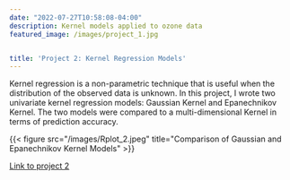 ```yaml
---
date: "2022-07-27T10:58:08-04:00"
description: Kernel models applied to ozone data
featured_image: /images/project_1.jpg


title: 'Project 2: Kernel Regression Models'
---
```


Kernel regression is a non-parametric technique that is useful when the distribution of 
the observed data is unknown. In this project, I wrote two univariate kernel regression
models: Gaussian Kernel and Epanechnikov Kernel. The two models were compared
to a multi-dimensional Kernel in terms of prediction accuracy.


{{< figure src="/images/Rplot_2.jpeg" title="Comparison of Gaussian and Epanechnikov Kernel Models" >}}


[Link to project 2](https://rpubs.com/Hounnou/794117)
